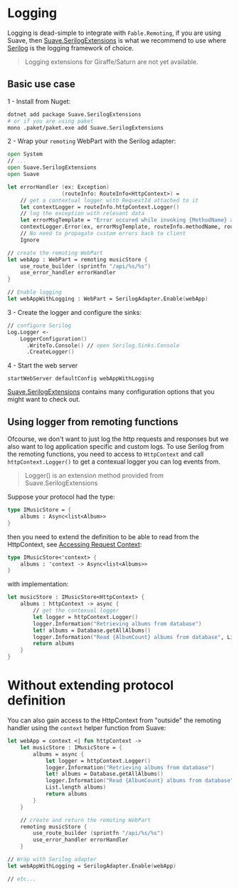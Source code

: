 # Logging

Logging is dead-simple to integrate with `Fable.Remoting`, if you are using Suave, then [Suave.SerilogExtensions](https://github.com/Zaid-Ajaj/Suave.SerilogExtensions) is what we recommend to use where [Serilog](https://github.com/Zaid-Ajaj/Suave.SerilogExtensions) is the logging framework of choice.

> Logging extensions for Giraffe/Saturn are not yet available.

## Basic use case
1 - Install from Nuget:
```bash
dotnet add package Suave.SerilogExtensions
# or if you are using paket
mono .paket/paket.exe add Suave.SerilogExtensions
```
2 - Wrap your `remoting` WebPart with the Serilog adapter:
```fs
open System
// ...
open Suave.SerilogExtensions
open Suave 

let errorHandler (ex: Exception) 
                 (routeInfo: RouteInfo<HttpContext>) =
    // get a contextual logger with RequestId attached to it
    let contextLogger = routeInfo.httpContext.Logger()
    // log the exception with relevant data
    let errorMsgTemplate = "Error occured while invoking {MethodName} at {RoutePath}"
    contextLogger.Error(ex, errorMsgTemplate, routeInfo.methodName, routeInfo.path)
    // No need to propagate custom errors back to client
    Ignore

// create the remoting WebPart
let webApp : WebPart = remoting musicStore {
    use_route_builder (sprintfn "/api/%s/%s")
    use_error_handler errorHandler 
}

// Enable logging
let webAppWithLogging : WebPart = SerilogAdapter.Enable(webApp)
```
3 - Create the logger and configure the sinks:
```fs
// configure Serilog
Log.Logger <- 
    LoggerConfiguration()
      .WriteTo.Console() // open Serilog.Sinks.Console
      .CreateLogger() 
```
4 - Start the web server
```
startWebServer defaultConfig webAppWithLogging
```
[Suave.SerilogExtensions](https://github.com/Zaid-Ajaj/Suave.SerilogExtensions) contains many configuration options that you might want to check out. 

## Using logger from remoting functions
Ofcourse, we don't want to just log the http requests and responses but we also want to log application specific and custom logs. To use Serilog from the remoting functions, you need to access to `HttpContext` and call `httpContext.Logger()` to get a contexual logger you can log events from. 

> Logger() is an extension method provided from Suave.SerilogExtensions


Suppose your protocol had the type:
```fs
type IMusicStore = {
    albums : Async<list<Album>>
}
```
then you need to extend the definition to be able to read from the HttpContext, see [Accessing Request Context](request-suave.md):
```fs
type IMusicStore<'context> {
    albums : 'context -> Async<list<Albums>>
}
```
with implementation:
```fs
let musicStore : IMusicStore<HttpContext> { 
    albums : httpContext -> async {
        // get the contexual logger
        let logger = httpContext.Logger()
        logger.Information("Retrieving albums from database")
        let! albums = Database.getAllAlbums()
        logger.Information("Read {AlbumCount} albums from database", List.length albums)
        return albums
    }
}
```

# Without extending protocol definition
You can also gain access to the HttpContext from "outside" the remoting handler using the `context` helper function from Suave:
```fs
let webApp = context <| fun httpContext ->
    let musicStore : IMusicStore = {
        albums = async {
            let logger = httpContext.Logger()
            logger.Information("Retrieving albums from database")
            let! albums = Database.getAllAlbums()
            logger.Information("Read {AlbumCount} albums from database",
            List.length albums)
            return albums
        }
    }

    // create and return the remoting WebPart
    remoting musicStore {
        use_route_builder (sprintfn "/api/%s/%s")
        use_error_handler errorHandler 
    }

// Wrap with Serilog adapter
let webAppWithLogging = SerilogAdapter.Enable(webApp)

// etc...
```